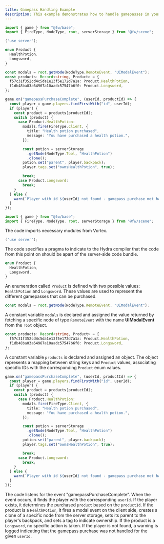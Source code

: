 ```yaml
---
title: Gamepass Handling Example
description: This example demonstrates how to handle gamepasses in your server-side code.
---
```


```ts
import { game } from "@fw/base";
import { FireType, NodeType, root, serverStorage } from "@fw/scene";

("use server");

enum Product {
  HealthPotion,
  Longsword,
}

const modals = root.getNode(NodeType.RemoteEvent, "UIModalEvent");
const products: Record<string, Product> = {
  f57c31f352cd4c5da1e13f5e172d7a1a: Product.HealthPotion,
  f1db48ba03a64967a10aadc57547b6f0: Product.Longsword,
};

game.on("gamepassPurchaseComplete", (userId, productId) => {
  const player = game.players.findFirstWith("id", userId);
  if (player) {
    const product = products[productId];
    switch (product) {
      case Product.HealthPotion:
        modals.fire(FireType.Client, {
          title: "Health potion purchased",
          message: "You have purchased a health potion.",
        });

        const potion = serverStorage
          .getNode(NodeType.Tool, "HealthPotion")
          .clone();
        potion.set("parent", player.backpack);
        player.tags.set("ownsHealthPotion", true);

        break;
      case Product.Longsword:
        break;
    }
  } else {
    warn(`Player with id ${userId} not found - gamepass purchase not handled`);
  }
});
```

```ts
import { game } from "@fw/base";
import { FireType, NodeType, root, serverStorage } from "@fw/scene";
```

The code imports necessary modules from Vortex.

```ts
("use server");
```

The code specifies a pragma to indicate to the Hydra compiler that the code from this point on should be apart of the server-side code bundle.

```ts
enum Product {
  HealthPotion,
  Longsword,
}
```

An enumeration called `Product` is defined with two possible values: `HealthPotion` and `Longsword`. These values are used to represent the different gamepasses that can be purchased.

```ts
const modals = root.getNode(NodeType.RemoteEvent, "UIModalEvent");
```

A constant variable `modals` is declared and assigned the value returned by fetching a specific node of type `RemoteEvent` with the name **UIModalEvent** from the `root` object.

```ts
const products: Record<string, Product> = {
  f57c31f352cd4c5da1e13f5e172d7a1a: Product.HealthPotion,
  f1db48ba03a64967a10aadc57547b6f0: Product.Longsword,
};
```

A constant variable `products` is declared and assigned an object. The object represents a mapping between string keys and `Product` values, associating specific IDs with the corresponding `Product` enum values.

```ts
game.on("gamepassPurchaseComplete", (userId, productId) => {
  const player = game.players.findFirstWith("id", userId);
  if (player) {
    const product = products[productId];
    switch (product) {
      case Product.HealthPotion:
        modals.fire(FireType.Client, {
          title: "Health potion purchased",
          message: "You have purchased a health potion.",
        });

        const potion = serverStorage
          .getNode(NodeType.Tool, "HealthPotion")
          .clone();
        potion.set("parent", player.backpack);
        player.tags.set("ownsHealthPotion", true);

        break;
      case Product.Longsword:
        break;
    }
  } else {
    warn(`Player with id ${userId} not found - gamepass purchase not handled`);
  }
});
```

The code listens for the event "gamepassPurchaseComplete". When the event occurs, it finds the player with the corresponding `userId`. If the player exists, it determines the purchased `product` based on the `productId`. If the product is a `HealthPotion`, it fires a modal event on the client side, creates a clone of a specific node from the server storage, sets its parent to the player's backpack, and sets a tag to indicate ownership. If the product is a `Longsword`, no specific action is taken. If the player is not found, a warning is logged indicating that the gamepass purchase was not handled for the given `userId`.
